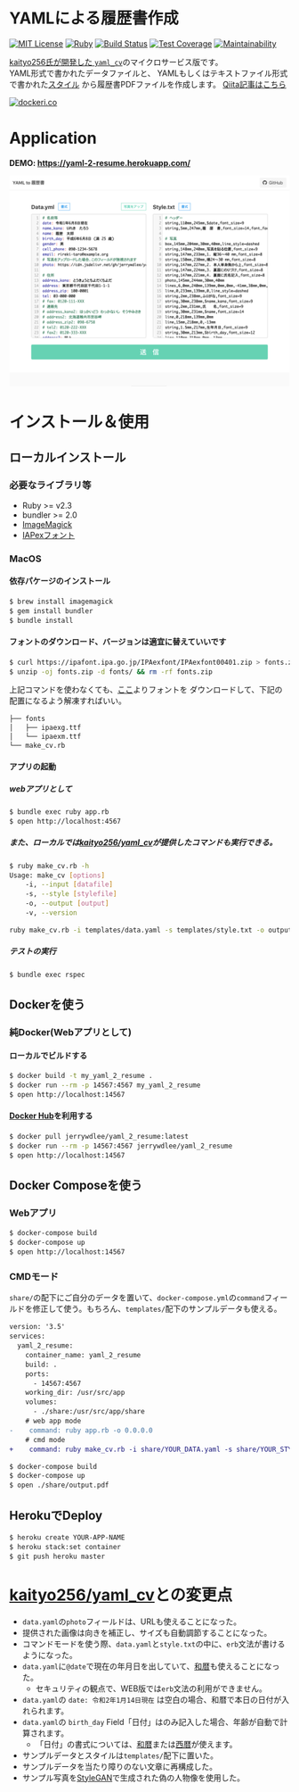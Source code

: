 YAMLによる履歴書作成
===

[![MIT License](http://img.shields.io/badge/license-MIT-blue.svg?style=flat)](LICENSE)
[![Ruby](https://img.shields.io/badge/ruby-%3E%3D2.3-red.svg)](Ruby)
[![Build Status](https://travis-ci.com/jerrywdlee/yaml_2_resume.svg?branch=master)](https://travis-ci.com/jerrywdlee/yaml_2_resume)
[![Test Coverage](https://api.codeclimate.com/v1/badges/82051a8ba32117145b21/test_coverage)](https://codeclimate.com/github/jerrywdlee/yaml_2_resume/test_coverage)
[![Maintainability](https://api.codeclimate.com/v1/badges/82051a8ba32117145b21/maintainability)](https://codeclimate.com/github/jerrywdlee/yaml_2_resume/maintainability)

[kaityo256氏が開発した `yaml_cv`](https://github.com/kaityo256/yaml_cv)のマイクロサービス版です。  
YAML形式で書かれたデータファイルと、
YAMLもしくはテキストファイル形式で書かれた[スタイル](https://qiita.com/kaityo256/items/e3884d0109223c324baf)
から履歴書PDFファイルを作成します。
[Qiita記事はこちら](https://qiita.com/jerrywdlee/items/d0c36549136211937473)

[![dockeri.co](https://dockeri.co/image/jerrywdlee/yaml_2_resume)](https://hub.docker.com/r/jerrywdlee/yaml_2_resume)

# Application
**DEMO: https://yaml-2-resume.herokuapp.com/**  

![sample/photo.png](sample/screen_pc.png)  

# インストール＆使用
## ローカルインストール
### 必要なライブラリ等
* Ruby >= v2.3
* bundler >= 2.0
* [ImageMagick](https://imagemagick.org/index.php)
* [IAPexフォント](https://ipafont.ipa.go.jp/node193#jp)

### MacOS
#### 依存パケージのインストール
```sh
$ brew install imagemagick
$ gem install bundler
$ bundle install
```

#### フォントのダウンロード、バージョンは適宜に替えていいです
```sh
$ curl https://ipafont.ipa.go.jp/IPAexfont/IPAexfont00401.zip > fonts.zip
$ unzip -oj fonts.zip -d fonts/ && rm -rf fonts.zip
```

上記コマンドを使わなくても、[ここ](https://ipafont.ipa.go.jp/node193#jp)よりフォントを
ダウンロードして、下記の配置になるよう解凍すればいい。

```
├── fonts
│   ├── ipaexg.ttf
│   └── ipaexm.ttf
└── make_cv.rb
```

#### アプリの起動
##### webアプリとして

```sh
$ bundle exec ruby app.rb
$ open http://localhost:4567
```

##### また、ローカルでは[kaityo256/yaml_cv](https://github.com/kaityo256/yaml_cv)が提供したコマンドも実行できる。

```sh
$ ruby make_cv.rb -h
Usage: make_cv [options]
    -i, --input [datafile]
    -s, --style [stylefile]
    -o, --output [output]
    -v, --version
```

```sh
ruby make_cv.rb -i templates/data.yaml -s templates/style.txt -o output.pdf
```

##### テストの実行
```sh
$ bundle exec rspec
```

## Dockerを使う
### 純Docker(Webアプリとして)
#### ローカルでビルドする

```sh
$ docker build -t my_yaml_2_resume .
$ docker run --rm -p 14567:4567 my_yaml_2_resume
$ open http://localhost:14567
```

#### [Docker Hub](https://cloud.docker.com/repository/docker/jerrywdlee/yaml_2_resume)を利用する

```sh
$ docker pull jerrywdlee/yaml_2_resume:latest
$ docker run --rm -p 14567:4567 jerrywdlee/yaml_2_resume
$ open http://localhost:14567
```

## Docker Composeを使う
### Webアプリ
```sh
$ docker-compose build
$ docker-compose up
$ open http://localhost:14567
```

### CMDモード
`share/`の配下にご自分のデータを置いて、`docker-compose.yml`の`command`フィールドを修正して使う。もちろん、`templates/`配下のサンプルデータも使える。

```diff
version: '3.5'
services:
  yaml_2_resume:
    container_name: yaml_2_resume
    build: .
    ports:
      - 14567:4567
    working_dir: /usr/src/app
    volumes:
      - ./share:/usr/src/app/share
    # web app mode
-    command: ruby app.rb -o 0.0.0.0
    # cmd mode
+    command: ruby make_cv.rb -i share/YOUR_DATA.yaml -s share/YOUR_STYLE.txt -o share/output.pdf
```

```sh
$ docker-compose build
$ docker-compose up
$ open ./share/output.pdf
```

## HerokuでDeploy

```sh
$ heroku create YOUR-APP-NAME
$ heroku stack:set container
$ git push heroku master
```

# [kaityo256/yaml_cv](https://github.com/kaityo256/yaml_cv)との変更点

- `data.yaml`の`photo`フィールドは、URLも使えることになった。
- 提供された画像は向きを補正し、サイズも自動調節することになった。
- コマンドモードを使う際、`data.yaml`と`style.txt`の中に、`erb`文法が書けるようになった。
- `data.yaml`に`@date`で現在の年月日を出していて、[和暦](https://github.com/sugi/wareki)も使えることになった。
  - セキュリティの観点で、WEB版では`erb`文法の利用ができません。
- `data.yaml`の `date: 令和2年1月14日現在` は空白の場合、和暦で本日の日付が入れられます。
- `data.yaml`の `birth_day` Field「日付」はのみ記入した場合、年齢が自動で計算されます。
  - 「日付」の書式については、[和暦](https://github.com/sugi/wareki#%E3%83%91%E3%83%BC%E3%82%B9)または[西暦](https://docs.ruby-lang.org/ja/latest/class/Date.html#S_PARSE)が使えます。
- サンプルデータとスタイルは`templates/`配下に置いた。
- サンプルデータを当たり障りのない文章に再構成した。
- サンプル写真を[StyleGAN](https://github.com/NVlabs/stylegan)で生成された偽の人物像を使用した。
